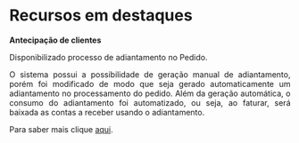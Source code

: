 <div align= "justify">

# Recursos em destaques

**Antecipação de clientes**  

Disponibilizado processo de adiantamento no Pedido. 

O sistema possui a possibilidade de geração manual de adiantamento, porém foi modificado de modo que seja gerado automaticamente um adiantamento no processamento do pedido. Além da geração automática, o consumo do adiantamento foi automatizado, ou seja, ao faturar, será baixada as contas a receber usando o adiantamento.

Para saber mais clique [aqui](~/2.0/versao_2.7/2.7.0-303.md).


</div>